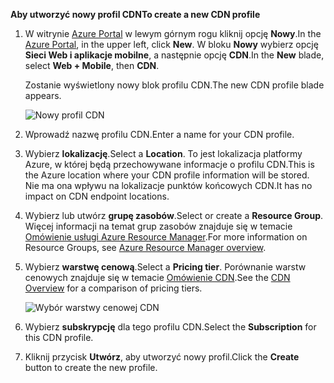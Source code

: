 <span data-ttu-id="8bd89-101">**Aby utworzyć nowy profil CDN**</span><span class="sxs-lookup"><span data-stu-id="8bd89-101">**To create a new CDN profile**</span></span>

1. <span data-ttu-id="8bd89-102">W witrynie [Azure Portal](https://portal.azure.com) w lewym górnym rogu kliknij opcję **Nowy**.</span><span class="sxs-lookup"><span data-stu-id="8bd89-102">In the [Azure Portal](https://portal.azure.com), in the upper left, click **New**.</span></span>  <span data-ttu-id="8bd89-103">W bloku **Nowy** wybierz opcję **Sieci Web i aplikacje mobilne**, a następnie opcję **CDN**.</span><span class="sxs-lookup"><span data-stu-id="8bd89-103">In the **New** blade, select **Web + Mobile**, then **CDN**.</span></span>
   
    <span data-ttu-id="8bd89-104">Zostanie wyświetlony nowy blok profilu CDN.</span><span class="sxs-lookup"><span data-stu-id="8bd89-104">The new CDN profile blade appears.</span></span>
   
    ![Nowy profil CDN](./media/cdn-create-profile/new-cdn-profile-include.png)
2. <span data-ttu-id="8bd89-106">Wprowadź nazwę profilu CDN.</span><span class="sxs-lookup"><span data-stu-id="8bd89-106">Enter a name for your CDN profile.</span></span>
3. <span data-ttu-id="8bd89-107">Wybierz **lokalizację**.</span><span class="sxs-lookup"><span data-stu-id="8bd89-107">Select a **Location**.</span></span>  <span data-ttu-id="8bd89-108">To jest lokalizacja platformy Azure, w której będą przechowywane informacje o profilu CDN.</span><span class="sxs-lookup"><span data-stu-id="8bd89-108">This is the Azure location where your CDN profile information will be stored.</span></span>  <span data-ttu-id="8bd89-109">Nie ma ona wpływu na lokalizacje punktów końcowych CDN.</span><span class="sxs-lookup"><span data-stu-id="8bd89-109">It has no impact on CDN endpoint locations.</span></span>
4. <span data-ttu-id="8bd89-110">Wybierz lub utwórz **grupę zasobów**.</span><span class="sxs-lookup"><span data-stu-id="8bd89-110">Select or create a **Resource Group**.</span></span>  <span data-ttu-id="8bd89-111">Więcej informacji na temat grup zasobów znajduje się w temacie [Omówienie usługi Azure Resource Manager](../articles/azure-resource-manager/resource-group-overview.md#resource-groups).</span><span class="sxs-lookup"><span data-stu-id="8bd89-111">For more information on Resource Groups, see [Azure Resource Manager overview](../articles/azure-resource-manager/resource-group-overview.md#resource-groups).</span></span>
5. <span data-ttu-id="8bd89-112">Wybierz **warstwę cenową**.</span><span class="sxs-lookup"><span data-stu-id="8bd89-112">Select a **Pricing tier**.</span></span>  <span data-ttu-id="8bd89-113">Porównanie warstw cenowych znajduje się w temacie [Omówienie CDN](../articles/cdn/cdn-overview.md#azure-cdn-features).</span><span class="sxs-lookup"><span data-stu-id="8bd89-113">See the [CDN Overview](../articles/cdn/cdn-overview.md#azure-cdn-features) for a comparison of pricing tiers.</span></span>
   
    ![Wybór warstwy cenowej CDN](./media/cdn-create-profile/cdn-choose-sku-include.png)
6. <span data-ttu-id="8bd89-115">Wybierz **subskrypcję** dla tego profilu CDN.</span><span class="sxs-lookup"><span data-stu-id="8bd89-115">Select the **Subscription** for this CDN profile.</span></span>
7. <span data-ttu-id="8bd89-116">Kliknij przycisk **Utwórz**, aby utworzyć nowy profil.</span><span class="sxs-lookup"><span data-stu-id="8bd89-116">Click the **Create** button to create the new profile.</span></span> 

